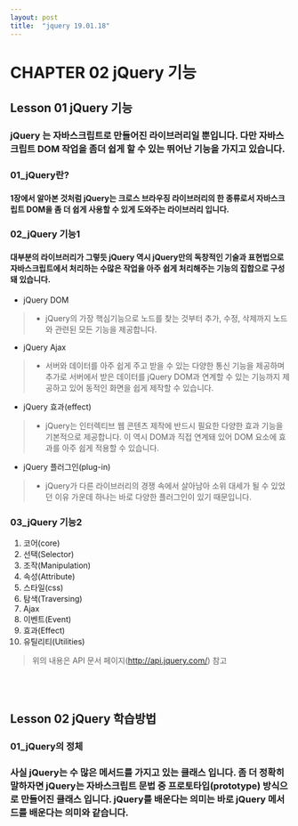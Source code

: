 ```yaml
---
layout: post
title:  "jquery 19.01.18"
---
```


CHAPTER 02  jQuery 기능
=============

Lesson 01  jQuery 기능
-------------

### jQuery 는 자바스크립트로 만들어진 라이브러리일 뿐입니다. 다만 자바스크립트 DOM 작업을 좀더 쉽게 할 수 있는 뛰어난 기능을 가지고 있습니다.

### 01_jQuery란?

#### 1장에서 알아본 것처럼 jQuery는 크로스 브라우징 라이브러리의 한 종류로서 자바스크립트 DOM을 좀 더 쉽게 사용할 수 있게 도와주는 라이브러리 입니다.

### 02_jQuery 기능1

#### 대부분의 라이브러리가 그렇듯 jQuery 역시 jQuery만의 독창적인 기술과 표현법으로 자바스크립트에서 처리하는 수많은 작업을 아주 쉽게 처리해주는 기능의 집합으로 구성돼 있습니다.

- jQuery DOM
> - jQuery의 가장 핵심기능으로 노드를 찾는 것부터 추가, 수정, 삭제까지 노드와 관련된 모든 기능을 제공합니다.

- jQuery Ajax
> - 서버와 데이터를 아주 쉽게 주고 받을 수 있는 다양한 통신 기능을 제공하며 추가로 서버에서 받은 데이터를 jQuery DOM과 연계할 수 있는 기능까지 제공하고 있어 동적인 화면을 쉽게 제작할 수 있습니다.

- jQuery 효과(effect)
> - jQuery는 인터렉티브 웹 콘텐츠 제작에 반드시 필요한 다양한 효과 기능을 기본적으로 제공합니다. 이 역시 DOM과 직접 연계돼 있어 DOM 요소에 효과를 아주 쉽게 적용할 수 있습니다.

- jQuery 플러그인(plug-in)
> - jQuery가 다른 라이브러리의 경쟁 속에서 살아남아 소위 대세가 될 수 있었던 이유 가운데 하나는 바로 다양한 플러그인이 있기 때문입니다.

### 03_jQuery 기능2

1. 코어(core)
1. 선택(Selector)
1. 조작(Manipulation)
1. 속성(Attribute)
1. 스타일(css)
1. 탐색(Traversing)
1. Ajax
1. 이벤트(Event)
1. 효과(Effect)
1. 유틸리티(Utilities)

> 위의 내용은 API 문서 페이지(http://api.jquery.com/) 참고

<br><br>
Lesson 02 jQuery 학습방법
-------------

### 01_jQuery의 정체

### 사실 jQuery는 수 많은 메서드를 가지고 있는 클래스 입니다. 좀 더 정확히 말하자면 jQuery는 자바스크립트 문법 중 프로토타입(prototype) 방식으로 만들어진 클래스 입니다. jQuery를 배운다는 의미는 바로 jQuery 메서드를 배운다는 의미와 같습니다.



